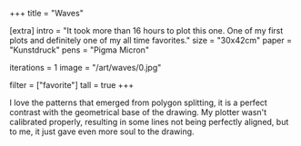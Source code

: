 +++
title = "Waves"

[extra]
intro = "It took more than 16 hours to plot this one. One of my first plots and definitely one of my all time favorites."
size = "30x42cm"
paper = "Kunstdruck"
pens = "Pigma Micron"

iterations = 1
image = "/art/waves/0.jpg"

filter = ["favorite"]
tall = true
+++

I love the patterns that emerged from polygon splitting, it is a perfect contrast with the geometrical base of the drawing. My plotter wasn't calibrated properly, resulting in some lines not being perfectly aligned, but to me, it just gave even more soul to the drawing.
